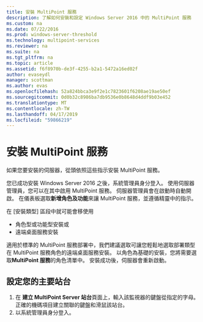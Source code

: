 ```yaml
---
title: 安裝 MultiPoint 服務
description: 了解如何安裝和設定 Windows Server 2016 中的 MultiPoint 服務
ms.custom: na
ms.date: 07/22/2016
ms.prod: windows-server-threshold
ms.technology: multipoint-services
ms.reviewer: na
ms.suite: na
ms.tgt_pltfrm: na
ms.topic: article
ms.assetid: f6f8970b-de3f-4255-b2a1-5472a16ed02f
author: evaseydl
manager: scottman
ms.author: evas
ms.openlocfilehash: 52a824bbca3e9f2e1c7823601f6208ae19ae50ef
ms.sourcegitcommit: 0d0b32c8986ba7db9536e0b8648d4ddf9b03e452
ms.translationtype: MT
ms.contentlocale: zh-TW
ms.lasthandoff: 04/17/2019
ms.locfileid: "59866219"
---
```

# <a name="install-multipoint-services"></a>安裝 MultiPoint 服務
如果您要安裝的伺服器，從頭依照這些指示安裝 MultiPoint 服務。  

您已成功安裝 Windows Server 2016 之後，系統管理員身分登入。 使用伺服器管理員，您可以在其中啟用 MultiPoint 服務。 伺服器管理員會在啟動時自動開啟。 在儀表板選取**新增角色及功能**來讓 MultiPoint 服務，並遵循精靈中的指示。

在 [安裝類型] 區段中就可能會移使用 
- 角色型或功能型安裝或
- 遠端桌面服務安裝

適用於標準的 MultiPoint 服務部署中，我們建議選取可讓您輕鬆地選取部署類型在 MultiPoint 服務角色的遠端桌面服務安裝。 以角色為基礎的安裝，您將需要選取**MultiPoint 服務**的角色清單中。 安裝成功後，伺服器會重新啟動。  
  
## <a name="configure-your-primary-station"></a>設定您的主要站台  
  
1.  在 **建立 MultiPoint Server 站台**頁面上，輸入該監視器的鍵盤從指定的字母。 正確的機碼項目建立關聯的鍵盤和滑鼠該站台。  
2.  以系統管理員身分登入。  